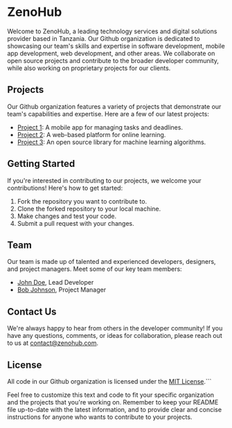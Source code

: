 # ZenoHub

Welcome to ZenoHub, a leading technology services and digital solutions provider based in Tanzania. Our Github organization is dedicated to showcasing our team's skills and expertise in software development, mobile app development, web development, and other areas. We collaborate on open source projects and contribute to the broader developer community, while also working on proprietary projects for our clients.

## Projects

Our Github organization features a variety of projects that demonstrate our team's capabilities and expertise. Here are a few of our latest projects:

- [Project 1](https://github.com/iamdastani/ZenoHub): A mobile app for managing tasks and deadlines.
- [Project 2](https://github.com/iamdastani/MwanaBot): A web-based platform for online learning.
- [Project 3](https://github.com/iamdastani/Smart-Home-Flutter-App): An open source library for machine learning algorithms.

## Getting Started

If you're interested in contributing to our projects, we welcome your contributions! Here's how to get started:

1. Fork the repository you want to contribute to.
2. Clone the forked repository to your local machine.
3. Make changes and test your code.
4. Submit a pull request with your changes.

## Team

Our team is made up of talented and experienced developers, designers, and project managers. Meet some of our key team members:

- [John Doe](https://github.com/iamdastani), Lead Developer
- [Bob Johnson](https://github.com/isaka-lumato), Project Manager

## Contact Us

We're always happy to hear from others in the developer community! If you have any questions, comments, or ideas for collaboration, please reach out to us at [contact@zenohub.com](mailto:contact@zenohub.com).

## License

All code in our Github organization is licensed under the [MIT License](https://opensource.org/licenses/MIT).```

Feel free to customize this text and code to fit your specific organization and the projects that you're working on. Remember to keep your README file up-to-date with the latest information, and to provide clear and concise instructions for anyone who wants to contribute to your projects.
